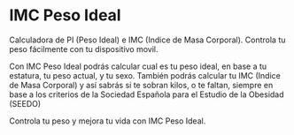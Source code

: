 # IMC Peso Ideal
Calculadora de PI (Peso Ideal) e IMC (Indice de Masa Corporal). Controla tu peso fácilmente con tu dispositivo movil.

Con IMC Peso Ideal podrás calcular cual es tu peso ideal, en base a tu estatura, tu peso actual, y tu sexo. También podrás calcular tu IMC (Indice de Masa Corporal) y así sabrás si te sobran kilos, o te faltan, siempre en base a los criterios de la Sociedad Española para el Estudio de la Obesidad (SEEDO)

Controla tu peso y mejora tu vida con IMC Peso Ideal. 

